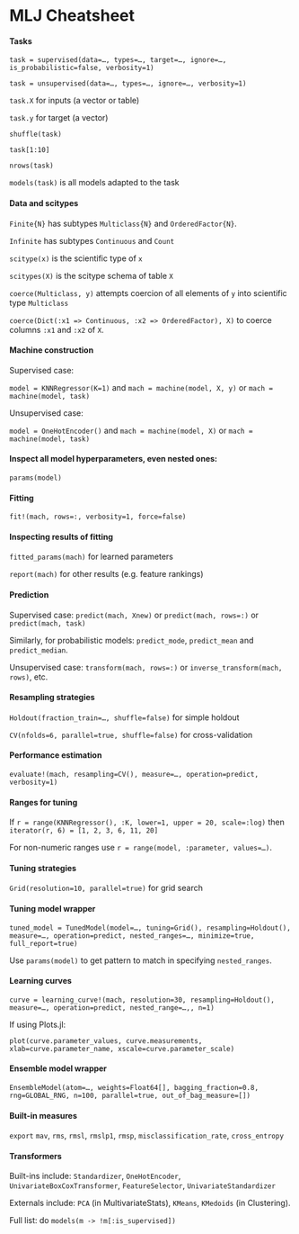 # MLJ Cheatsheet

#### Tasks 

`task = supervised(data=…, types=…, target=…, ignore=…, is_probabilistic=false, verbosity=1)`
 
`task = unsupervised(data=…, types=…, ignore=…, verbosity=1)`   


`task.X` for inputs (a vector or table)

`task.y` for target (a vector)

`shuffle(task)`

`task[1:10]`

`nrows(task)`

`models(task)` is all models adapted to the task


#### Data and scitypes

`Finite{N}` has subtypes `Multiclass{N}` and `OrderedFactor{N}`.
 
`Infinite` has subtypes `Continuous` and `Count`

`scitype(x)` is the scientific type of `x`
 
`scitypes(X)` is the scitype schema of table `X`
 
`coerce(Multiclass, y)` attempts coercion of all elements of `y` into scientific type `Multiclass`

`coerce(Dict(:x1 => Continuous, :x2 => OrderedFactor), X)` to coerce columns `:x1` and `:x2` of `X`.


#### Machine construction

Supervised case:
 
`model = KNNRegressor(K=1)` and `mach = machine(model, X, y)` or `mach = machine(model, task)`
 
Unsupervised case:

`model = OneHotEncoder()` and `mach = machine(model, X)` or `mach = machine(model, task)`

#### Inspect all model hyperparameters, even nested ones:

`params(model)`

#### Fitting

`fit!(mach, rows=:, verbosity=1, force=false)`


#### Inspecting results of fitting

`fitted_params(mach)` for learned parameters

`report(mach)` for other results (e.g. feature rankings)


#### Prediction

Supervised case: `predict(mach, Xnew)` or `predict(mach, rows=:)` or `predict(mach, task)`
  
Similarly, for probabilistic models: `predict_mode`, `predict_mean` and `predict_median`.

Unsupervised case: `transform(mach, rows=:)` or `inverse_transform(mach, rows)`, etc.

#### Resampling strategies
    
`Holdout(fraction_train=…, shuffle=false)` for simple holdout
 
`CV(nfolds=6, parallel=true, shuffle=false)` for cross-validation


#### Performance estimation

`evaluate!(mach, resampling=CV(), measure=…, operation=predict, verbosity=1)`

#### Ranges for tuning

If `r = range(KNNRegressor(), :K, lower=1, upper = 20, scale=:log)` then `iterator(r, 6) = [1, 2, 3, 6, 11, 20]`

For non-numeric ranges use `r = range(model, :parameter, values=…)`.


#### Tuning strategies

`Grid(resolution=10, parallel=true)` for grid search


#### Tuning model wrapper

`tuned_model = TunedModel(model=…, tuning=Grid(), resampling=Holdout(), measure=…, operation=predict, nested_ranges=…, minimize=true, full_report=true)`

Use `params(model)` to get pattern to match in specifying `nested_ranges`.


#### Learning curves

`curve = learning_curve!(mach, resolution=30, resampling=Holdout(), measure=…, operation=predict, nested_range=…,, n=1)`
 

If using Plots.jl:


`plot(curve.parameter_values, curve.measurements, xlab=curve.parameter_name, xscale=curve.parameter_scale)` 


#### Ensemble model wrapper

`EnsembleModel(atom=…, weights=Float64[], bagging_fraction=0.8, rng=GLOBAL_RNG, n=100, parallel=true, out_of_bag_measure=[])`


#### Built-in measures

`export` `mav`, `rms`, `rmsl`, `rmslp1`, `rmsp`, `misclassification_rate`, `cross_entropy`


#### Transformers 

Built-ins include: `Standardizer`, `OneHotEncoder`, `UnivariateBoxCoxTransformer`, `FeatureSelector`, `UnivariateStandardizer`

Externals include: `PCA` (in MultivariateStats), `KMeans`, `KMedoids` (in Clustering).

Full list: do `models(m -> !m[:is_supervised])`
